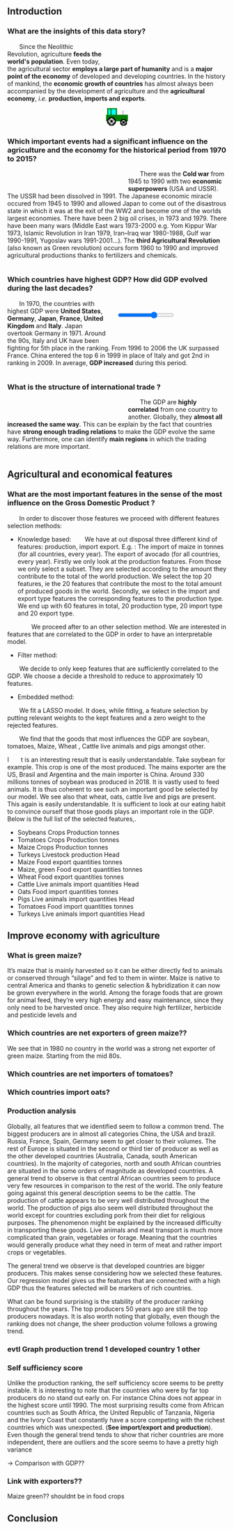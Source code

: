 ## Introduction <a name="preface"></a>

### What are the insights of this data story?

<div style="float: right; width: 45%; margin: 5% 5% 5% 5%;" w3-include-html="plots/wordcloud2.html"></div>

&nbsp;&nbsp;&nbsp;&nbsp;&nbsp;&nbsp; Since the Neolithic Revolution, agriculture **feeds the world's population**. Even today, the agricultural sector **employs a large part of humanity** and is a **major point of the economy** of developed and developing countries. In the history of mankind, the **economic growth of countries** has almost always been accompanied by the development of agriculture and the **agricultural economy**, *i.e.* **production, imports and exports**.

<div style="clear: right; width: 100%;"></div>
<div style=" margin:0 auto; width: 10%;"><img src="plots/tractor.png" alt="-" style="text-align:center;"></div>
 

### Which important events had a significant influence on the agriculture and the economy for the historical period from 1970 to 2015?

<div style="float: left; width: 45%; margin: 5% 5% 5% 5%;" w3-include-html="plots/ussrdiss.html"></div>

&nbsp;&nbsp;&nbsp;&nbsp;&nbsp;&nbsp; There was the **Cold war** from 1945 to 1990 with two **economic superpowers** (USA and USSR). The USSR had been dissolved in 1991. The Japanese economic miracle occured from 1945 to 1990 and allowed Japan to come out of the disastrous state in which it was at the exit of the WW2 and become one of the worlds largest economies. There have been 2 big oil crises, in 1973 and 1979. There have been many wars (Middle East wars 1973-2000 e.g. Yom Kippur War 1973, Islamic Revolution in Iran 1979, Iran–Iraq war 1980-1988, Gulf war 1990-1991, Yugoslav wars 1991-2001...). The **third Agricultural Revolution** (also known as Green revolution) occurs form 1960 to 1990 and improved agricultural productions thanks to fertilizers and chemicals.

<div style="clear: left; width: 100%;"></div>

### Which countries have highest GDP? How did GDP evolved during the last decades?

<div style="float: right; width: 45%; margin: 5% 5% 5% 5%;"> 
  <div class="slidecontainer">
    <input type="range" min="1970" max="2015" value="2000" class="slider" id="myRange">
    <span id="map"></span>
  </div>
  <script>
    var slider = document.getElementById("myRange");
    var output = document.getElementById("map");
    output.innerHTML = 'GDP in the world in '+slider.value.toString()+'\n<object style="width: 100%; height: 400px;" type="text/html" data="plots/'+slider.value.toString()+'GDP.html" ></object>';
    slider.oninput = function() {
      output.innerHTML = 'GDP in the world in '+this.value.toString()+'\n<object style="width: 100%; height: 400px;" type="text/html" data="plots/'+this.value.toString()+'GDP.html" ></object>'
    }
  </script>
  <style>
.slidecontainer {
  width: 100%;
}

.slider {
  -webkit-appearance: none;
  width: 100%;
  height: 15px;
  border-radius: 5px;
  background: #d3d3d3;
  outline: none;
  opacity: 0.7;
  -webkit-transition: .2s;
  transition: opacity .2s;
}

.slider:hover {
  opacity: 1;
}

.slider::-webkit-slider-thumb {
  -webkit-appearance: none;
  appearance: none;
  width: 25px;
  height: 25px;
  border-radius: 50%;
  background: #4CAF50;
  cursor: pointer;
}

.slider::-moz-range-thumb {
  width: 25px;
  height: 25px;
  border-radius: 50%;
  background: #4CAF50;
  cursor: pointer;
}
</style>
</div>

&nbsp;&nbsp;&nbsp;&nbsp;&nbsp;&nbsp; In 1970, the countries with highest GDP were **United States**, **Germany**, **Japan**, **France**, **United Kingdom** and **Italy**. Japan overtook Germany in 1971. Around the 90s, Italy and UK have been fighting for 5th place in the ranking. From 1996 to 2006 the UK surpassed France. China entered the top 6 in 1999 in place of Italy and got 2nd in ranking in 2009. In average, **GDP increased** during this period.

<div style="clear: right; width: 100%;"></div>

### What is the structure of international trade ?

<div style="float: left; width: 45%; margin: 5% 5% 5% 5%;" w3-include-html="plots/clusters.html"></div>

&nbsp;&nbsp;&nbsp;&nbsp;&nbsp;&nbsp; The GDP are **highly correlated** from one country to another. Globally, they **almost all increased the same way**. This can be explain by the fact that countries have **strong enough trading relations** to make the GDP evolve the same way. Furthermore, one can identify **main regions** in which the trading relations are more important.

<div style="clear: left; width: 100%;"></div>

## Agricultural and economical features <a name="sources"></a>

### What are the most important features in the sense of the most influence on the Gross Domestic Product ? 

&nbsp;&nbsp;&nbsp;&nbsp;&nbsp;&nbsp; In order to discover those features we proceed with different features selection methods: 
- Knowledge based: 
&nbsp;&nbsp;&nbsp;&nbsp;&nbsp;&nbsp; We have at out disposal three different kind of features: production, import export. E.g. : The import of maize in tonnes (for all countries,  every year). The export of avocado (for all countries, every year). 
Firstly we only look at the production features. From those we only select a subset. They are selected according to the amount they contribute to the total of the world production. We select the top 20 features, ie the 20 features that contribute the most to the total amount  of produced goods in the world. 
Secondly, we select in the import and export type features the corresponding features to the production type. We end up with 60 features in total, 20 production type, 20 import type and 20 export type. 

&nbsp;&nbsp;&nbsp;&nbsp;&nbsp;&nbsp; &nbsp;&nbsp;&nbsp;&nbsp;&nbsp;&nbsp; We proceed after to an other selection method. We are interested in features that are correlated to the GDP in order to have an interpretable model. 
- Filter method:

&nbsp;&nbsp;&nbsp;&nbsp;&nbsp;&nbsp; We decide to only keep features that are sufficiently correlated to the GDP. We choose a decide a threshold to reduce to approximately 10 features.

- Embedded method:

&nbsp;&nbsp;&nbsp;&nbsp;&nbsp;&nbsp; We fit a LASSO model. It does, while fitting, a feature selection by putting relevant weights to the kept features and a zero weight to the rejected features.  

&nbsp;&nbsp;&nbsp;&nbsp;&nbsp;&nbsp; We find that the  goods that most influences the GDP are soybean, tomatoes, Maize, Wheat , Cattle live animals and pigs amongst other. 

I&nbsp;&nbsp;&nbsp;&nbsp;&nbsp;&nbsp; t is an interesting result that is easily understandable. Take soybean for example. This crop is one of the most produced. The mains exporter are the US, Brasil and Argentina and the main importer is China. Around 330 millions tonnes of soybean was produced in 2018. It is vastly used to feed animals. It is thus coherent to see such an important good be selected by our model. We see also that wheat, oats, cattle live and pigs are present. This again is easily understandable. It is sufficient to look at our eating habit to convince ourself that those goods plays an important role in the GDP. Below is the full list of the selected features,. 

- Soybeans Crops Production tonnes
- Tomatoes Crops Production tonnes
- Maize Crops Production tonnes
- Turkeys Livestock production Head
- Maize Food export quantities tonnes
- Maize, green Food export quantities tonnes
- Wheat Food export quantities tonnes
- Cattle Live animals import quantities Head
- Oats Food import quantities tonnes
- Pigs Live animals import quantities Head
- Tomatoes Food import quantities tonnes
- Turkeys Live animals import quantities Head

## Improve economy with agriculture <a name="results"></a>

### What is green maize?

It’s maize that is mainly harvested so it can be either directly fed to animals or conserved through “silage” and fed to them in winter. Maize is native to central America and thanks to genetic selection & hybridization it can now be grown everywhere in the world. Among the forage foods that are grown for animal feed, they’re very high energy and easy maintenance, since they only need to be harvested once. They also require high fertilizer, herbicide and pesticide levels and 

### Which countries are net exporters of green maize??
We see that in 1980 no country in the world was a strong net exporter of green maize. Starting from the mid 80s.

### Which countries are net importers of tomatoes?

### Which countries import oats?

### Production analysis

Globally, all features that we identified seem to follow a common trend. The biggest producers are in almost all categories China, the USA and brazil. Russia, France, Spain, Germany seem to get closer to their volumes. The rest of Europe is situated in the second or third tier of producer as well as the other developed countries (Australia, Canada, south American countries). In the majority of categories, north and south African countries are situated in the some orders of magnitude as developed countries. A general trend to observe is that central African countries seem to produce very few resources in comparison to the rest of the world. The only feature going against this general description seems to be the cattle. The production of cattle appears to be very well distributed throughout the world. The production of pigs also seem well distributed throughout the world except for countries excluding pork from their diet for religious purposes. The phenomenon might be explained by the increased difficulty in transporting these goods. Live animals and meat transport is much more complicated than grain, vegetables or forage. Meaning that the countries would generally produce what they need in term of meat and rather import crops or vegetables.  

The general trend we observe is that developed countries are bigger producers. This makes sense considering how we selected these features. Our regression model gives us the features that are connected with a high GDP thus the features selected will be markers of rich countries.

What can be found surprising is the stability of the producer ranking throughout the years. The top producers 50 years ago are still the top producers nowadays. It is also worth noting that globally, even though the ranking does not change, the sheer production volume follows a growing trend.

### evtl Graph production trend 1 developed country 1 other



### Self sufficiency score

Unlike the production ranking, the self sufficiency score seems to be pretty instable. It is interesting to note that the countries who were by far top producers do no stand out early on. For instance China does not appear in the highest score until 1990. The most surprising results come from African countries such as South Africa, the United Republic of Tanzania, Nigeria and the Ivory Coast that constantly have a score competing with the richest countries which was unexpected. (**See import/export and production**). Even though the general trend tends to show that richer countries are more independent, there are outliers and the score seems to have a pretty high variance



-> Comparison with GDP??

### Link with exporters??



Maize green?? shouldnt be in food crops


## Conclusion <a name="conclusion"></a>

<!--- <div w3-include-html="plots/wordcloud1.html"></div> -->

<!--- <div w3-include-html="plots/map2.html"></div> -->

<!--- <div w3-include-html="plots/map1.html"></div> -->

